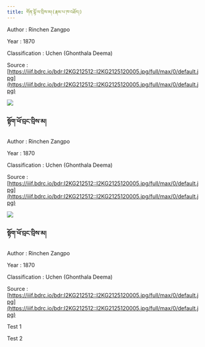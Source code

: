 ```yaml
---
title: གོན་དྷོ་ལ་བྲིས་མ།(རྣམ་པ་ཁ་འཐོར།)
---
```

Author : Rinchen Zangpo</br>

Year : 1870 </br>

Classification : Uchen (Ghonthala Deema)</br>

Source : [https://iiif.bdrc.io/bdr:I2KG212512::I2KG2125120005.jpg/full/max/0/default.jpg](https://iiif.bdrc.io/bdr:I2KG212512::I2KG2125120005.jpg/full/max/0/default.jpg)

![](https://lh7-us.googleusercontent.com/EfQj7FR-LY1VjhgsumNYeoZpEWkfbjftnf602-khgZXmQ1gVOziWWK1imfL0SLU9swNTAuYMH520tBZrnX2WBtxtgvF5Voh04pY--6NE0XrhOaaRohu8yQUkr6N9BqJ2vtdwZ5Dhtjs4KGMD25evZpg)

### སྟོག་ཕོ་བྲང་བྲིས་མ།

Author : Rinchen Zangpo

Year : 1870

Classification : Uchen (Ghonthala Deema)

Source : [https://iiif.bdrc.io/bdr:I2KG212512::I2KG2125120005.jpg/full/max/0/default.jpg](https://iiif.bdrc.io/bdr:I2KG212512::I2KG2125120005.jpg/full/max/0/default.jpg)

![](https://lh7-us.googleusercontent.com/-zudoUf-P8QfqmW9P5trovLdmImaMMLKt3VQ5nmWisyqChYv0oAMph0zW4SnFcEXVZqf9-iS-t_t3uAQz6EYZwY7NwkRWxbGGPKpNt5FEnjyXM3uXfntuURU_jUo6RJuWgmnEAhDO9ShOvASZxVoLWY)

### སྟོག་ཕོ་བྲང་བྲིས་མ།

Author : Rinchen Zangpo

Year : 1870

Classification : Uchen (Ghonthala Deema)

Source : [https://iiif.bdrc.io/bdr:I2KG212512::I2KG2125120005.jpg/full/max/0/default.jpg](https://iiif.bdrc.io/bdr:I2KG212512::I2KG2125120005.jpg/full/max/0/default.jpg)

Test 1

Test 2
